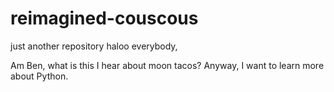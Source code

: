 # reimagined-couscous
just another repository
haloo everybody,


Am Ben, what is this I hear about moon tacos? 
Anyway, I want to learn more about Python.
